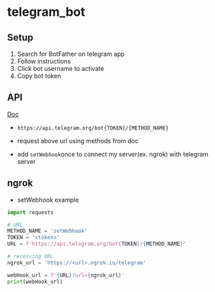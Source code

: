 # telegram_bot

## Setup

1. Search for BotFather on telegram app
2. Follow instructions
3. Click bot username to activate
4. Copy bot token



## API

[Doc](https://core.telegram.org/bots/api#available-methods)

- `https://api.telegram.org/bot{TOKEN}/{METHOD_NAME}`

- request above url using methods from doc
- add `setWebhook`once to connect my server(ex. ngrok) with telegram server



## ngrok

- setWebhook example

```python
import requests

# URL
METHOD_NAME = 'setWebhook'
TOKEN = '<token>'
URL = f'https://api.telegram.org/bot{TOKEN}/{METHOD_NAME}'

# receiving URL
ngrok_url = 'https://<url>.ngrok.io/telegram'

webHook_url = f'{URL}?url={ngrok_url}'
print(webHook_url)
```

